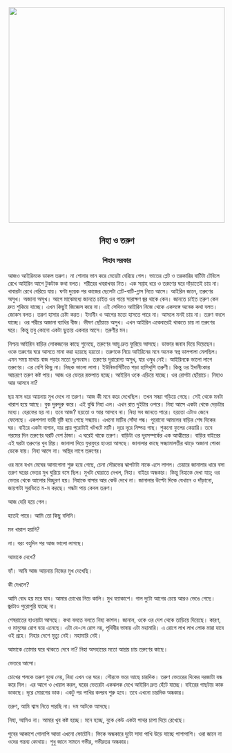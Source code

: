 <div align=center> <img align=center src='../images/prothomalo/নিহা-ও-তরুণ@শিহাব-সরকার' width=500px >

<h2 align=center>নিহা ও তরুণ</h4><h3 align=center>শিহাব সরকার</h3></div>

আজও আইরিনকে ডাকল তরুণ। না শোনার ভান করে মেয়েটা বেরিয়ে গেল। ভাতের প্লেট ও তরকারির বাটিটা টেবিলে রেখে আইরিন আগে টুকটাক কথা বলত। শরীরের খবরাখবর নিত। এক সপ্তাহ ধরে ও তরুণের ঘরে দাঁড়াতেই চায় না। খাবারটা রেখে বেরিয়ে যায়। ঘণ্টা দুয়েক পর কাজের ছেলেটা প্লেট-বাটি-গ্লাস নিতে আসে। আইরিন জানে, তরুণের অসুখ। অজানা অসুখ। আগে মাঝেমধ্যে জানতে চাইত ওর গায়ে সারাক্ষণ জ্বর থাকে কেন। জানতে চাইত তরুণ কেন দ্রুত শুকিয়ে যাচ্ছে। এখন কিছুই জিজ্ঞেস করে না। এই সেদিনও আইরিন নিজে থেকে একসঙ্গে অনেক কথা বলত। জোকস বলত। তরুণ হাসার চেষ্টা করত। ইদানীং ও আগের মতো হাসতে পারে না। আসলে মনই চায় না। তরুণ বদলে যাচ্ছে। ওর শরীরে অজানা ব্যাধির বীজ। ভীষণ ছোঁয়াচে অসুখ। এখন আইরিন একেবারেই থাকতে চায় না তরুণের ঘরে। কিন্তু তবু কোনো একটা ছুতায় একবার আসে। তরুণীর মন।

নিশ্চয় আইরিন বাড়ির লোকজনের কাছে শুনেছে, তরুণের আয়ু দ্রুত ফুরিয়ে আসছে। ডাক্তার জবাব দিয়ে দিয়েছেন। ওকে তরুণের ঘরে আসতে মানা করা হয়েছে হয়তো। তরুণকে নিয়ে আইরিনের মনে অনেক স্বপ্ন ডালপালা মেলছিল। এমন সময় মাথায় বাজ পড়ার মতো দুঃসংবাদ। তরুণের দুরারোগ্য অসুখ, যার ওষুধ নেই। আইরিনকে ভালো লাগে তরুণের। এর বেশি কিছু না। নিছক ভালো লাগা। ইউনিভার্সিটিতে পড়া হাসিখুশি তরুণী। কিন্তু ওর ইদানীংকার আচরণে তরুণ কষ্ট পায়। আজ ওর ভেতর রক্তপাত হচ্ছে। আইরিন ওকে এড়িয়ে যাচ্ছে। ওর রোগটা ছোঁয়াচে। নিহাও আর আসবে না?

ছয় মাস ধরে আয়নায় মুখ দেখে না তরুণ। আজ কী মনে করে দেখেছিল। তখন সন্ধ্যা গড়িয়ে গেছে। সেই থেকে মনটা খারাপ হয়ে আছে। বুক দুরুদুরু করে। এই বুঝি নিহা এল। এখন রাত দুইটার ওপরে। নিহা আসে একটা থেকে দেড়টার মধ্যে। হেরফের হয় না। তবে আজ? হয়তো ও আর আসবে না। নিহা সব জানতে পারে। হয়তো এটাও জেনে ফেলেছে। একপশলা ভারী বৃষ্টি হয়ে গেছে সন্ধ্যায়। এখনো মাটির সোঁদা গন্ধ। পুরোনো আমলের বাড়ির শেষ দিকের ঘর। বাইরে একটা বাগান, যার প্রায় পুরোটাই খটখটে মাটি। দূরে দূরে নিষ্পত্র গাছ। শুকনো ফুলের কেয়ারি। তবে গরমের দিন তরুণের ঘরটি বেশ ঠান্ডা। এ ঘরেই থাকে তরুণ। বাড়িটা ওর দূরসম্পর্কের এক আত্মীয়ের। বাড়ির বাইরের এই ঘরটা তরুণের খুব প্রিয়। জানালা দিয়ে ফুরফুরে হাওয়া আসছে। জানালার কাছে সন্ধ্যামালতীর ঝাড়ে অজানা পোকা ডেকে যায়। নিহা আসে না। অস্থির লাগে তরুণের।

ওর মনে যখন মেঘের আনাগোনা শুরু হয়ে গেছে, চেনা সৌরভের ঝাপটাটা নাকে এসে লাগল। চেয়ারে জানালার ধারে বসা তরুণ ঘরের ভেতর মুখ ঘুরিয়ে বসে ছিল। মুখটা ঘোরাতে দেখল, নিহা। বাইরে অন্ধকার। কিন্তু নিহাকে দেখা যায়; ওর ভেতর থেকে আলোর বিচ্ছুরণ হয়। নিহাকে বাসার আর কেউ দেখে না। জানালার উল্টো দিকে যেখানে ও দাঁড়ানো, জায়গাটা সুরভিতে ম-ম করছে। গন্ধটা পায় কেবল তরুণ।

আজ দেরি হয়ে গেল।

হতেই পারে। আমি তো কিছু বলিনি।

মন খারাপ হয়নি?

না। বরং বহুদিন পর আজ ভালো লাগছে।

আমাকে দেখে?

হ্যাঁ। আমি আজ আয়নায় নিজের মুখ দেখেছি।

কী দেখলে?

আমি বোধ হয় মরে যাব। আমার চোখের নিচে কালি। মুখ ফ্যাকাশে। গাল দুটো আগের চেয়ে আরও ভেঙে গেছে। জ্বরটাও পুরোপুরি যাচ্ছে না।

শেষরাতের হাওয়াটা আসছে। কথা বলতে বলতে নিহা কাশল। জানাল, ওকে ওর দেশ থেকে তাড়িয়ে দিয়েছে। কারণ, ও মানুষের রোগ বয়ে এনেছে। এটা যে-সে রোগ নয়, পৃথিবীর ভাষায় এটা মহামারি। এ রোগে লাখ লাখ লোক মারা যাবে ওই গ্রহে। নিহার দেশে মৃত্যু নেই। মহামারি নেই।

আমাকে তোমার ঘরে থাকতে দেবে না? নিহা অসহায়ের মতো আশ্রয় চায় তরুণের কাছে।

ভেতরে আসো।

চোখের পলকে তরুণ বুঝে নেয়, নিহা এখন ওর ঘরে। সৌরভে ভরে আছে চারদিক। তরুণ ভেতরের দিকের দরজাটা বন্ধ করে দিল। এর আগে ও খেয়াল করল, ঘরের ভেতরটা একঝলক দেখে আইরিন দ্রুত হেঁটে যাচ্ছে। বাইরের গাছটায় কাক ডাকছে। দূরে মোরগের ডাক। একটু পর পাখির কলরব শুরু হবে। তবে এখনো চারদিক অন্ধকার।

তরুণ, আমি শ্বাস নিতে পারছি না। দম আটকে আসছে।

নিহা, আমিও না। আমার খুব কষ্ট হচ্ছে। মনে হচ্ছে, বুকে কেউ একটা পাথর চাপা দিয়ে রেখেছে।

পুবের আকাশে গোলাপি আভা এখনো ফোটেনি। ফিকে অন্ধকারে দুটো সাদা পাখি উড়ে যাচ্ছে পাশাপাশি। ওরা জানে না ওদের গন্তব্য কোথায়। শুধু জানে সামনে গভীর, গভীরতর অন্ধকার।


